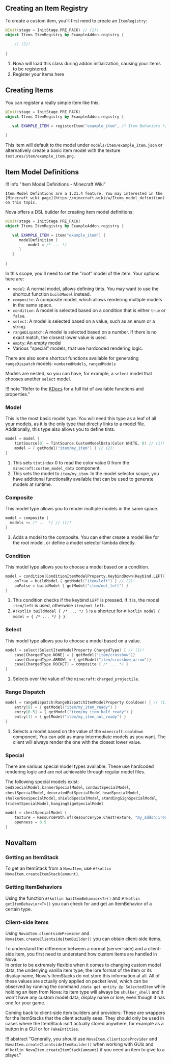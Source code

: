 ## Creating an Item Registry

To create a custom item, you'll first need to create an `ItemRegistry`:
```kotlin
@Init(stage = InitStage.PRE_PACK) // (1)! 
object Items ItemRegistry by ExampleAddon.registry {
    
    // (2)!
    
}
```

1. Nova will load this class during addon initialization, causing your items to be registered.
2. Register your items here

## Creating Items

You can register a really simple item like this:

```kotlin
@Init(stage = InitStage.PRE_PACK)
object Items ItemRegistry by ExampleAddon.registry {

   val EXAMPLE_ITEM = registerItem("example_item", /* Item Behaviors */)
   
}
```

This item will default to the model under `models/item/example_item.json` or alternatively create a basic item model
with the texture `textures/item/example_item.png`.

## Item Model Definitions

!!! info "Item Model Definitions - Minecraft Wiki"
    
    Item Model Defintions are a 1.21.4 feature. You may interested in the
    [Minecraft wiki page](https://minecraft.wiki/w/Items_model_definition) on this topic.

Nova offers a DSL builder for creating item model definitions:

```kotlin
@Init(stage = InitStage.PRE_PACK)
object Items ItemRegistry by ExampleAddon.registry {

   val EXAMPLE_ITEM = item("example_item") {
      modelDefinition {
          model = /* ... */
      }
   }
   
}
```

In this scope, you'll need to set the "root" model of the item.
Your options here are:

- `model`: A normal model, allows defining tints. You may want to use the shortcut function `buildModel` instead.
- `composite`: A composite model, which allows rendering multiple models in the same space.
- `condition`: A model is selected based on a condition that is either `true` or `false`.
- `select`: A model is selected based on a value, such as an enum or a string.
- `rangeDispatch`: A model is selected based on a number. If there is no exact match, the closest lower value is used.
- `empty`: An empty model
- Various "special" models, that use hardcoded rendering logic.

There are also some shortcut functions available for generating `rangeDispatch` models: `numberedModels`, `rangedModels`

Models are nested, so you can have, for example, a `select` model that chooses another `select` model.

!!! note "Refer to the [KDocs](TODO) for a full list of available functions and properties."

### Model

This is the most basic model type. You will need this type as a leaf of all your models, as it is the only
type that directly links to a model file. Additionally, this type also allows you to define tints.

```kotlin title="modelDefinition { }"
model = model {
    tintSource[0] = TintSource.CustomModelData(Color.WHITE, 0) // (1)!
    model = { getModel("item/my_item") } // (2)!
}
```

1. This sets `tintindex` 0 to read the color value 0 from the `minecraft:custom_model_data` component.
2. This sets the model to `item/my_item`. In the model selector scope, you have additional functionality available
   that can be used to generate models at runtime.

### Composite

This model type allows you to render multiple models in the same space.

```kotlin title="modelDefinition { }"
model = composite {
  models += /* ... */ // (1)!
}
```

1. Adds a model to the composite. You can either create a model like for the root model, or define a model selector
   lambda directly.

### Condition

This model type allows you to choose a model based on a condition.

```kotlin title="modelDefinition { }"
model = condition(ConditionItemModelProperty.KeybindDown(Keybind.LEFT)) { // (1)!
    onTrue = buildModel { getModel("item/left") } // (2)!
    onFalse = buildModel { getModel("item/not_left") }
}
```

1. This condition checks if the keybind `LEFT` is pressed. If it is, the model `item/left` is used, otherwise `item/not_left`.
2. `#!kotlin buildModel { /* ... */ }` is a shortcut for `#!kotlin model { model = { /* ... */ } }`.

### Select

This model type allows you to choose a model based on a value.

```kotlin title="modelDefinition { }"
model = select(SelectItemModelProperty.ChargedType) { // (1)!
    case[ChargedType.NONE] = { getModel("item/crossbow")}
    case[ChargedType.ARROW] = { getModel("item/crossbow_arrow")}
    case[ChargedType.ROCKET] = composite { /* ... */ }
}
```

1. Selects over the value of the `minecraft:charged_projectile`.

### Range Dispatch

```kotlin title="modelDefinition { }"
model = rangeDispatch(RangeDispatchItemModelProperty.Cooldown) { // (1)!
    entry[0] = { getModel("item/my_item_ready") }
    entry[0.5] = { getModel("item/my_item_half_ready") }
    entry[1] = { getModel("item/my_item_not_ready") }
}
```

1. Selects a model based on the value of the `minecraft:cooldown` component. You can add as many
   intermediate models as you want. The client will always render the one with the closest lower value.

### Special

There are various special model types available. These use hardcoded rendering logic and are not achievable through
regular model files.

The following special models exist:  
`bedSpecialModel`, `bannerSpecialModel`, `conduitSpecialModel`, `chestSpecialModel`, `decoratedPotSpecialModel`
`headSpecialModel`, `shulkerBoxSpecialModel`, `shieldSpecialModel`, `standingSignSpecialModel`, `tridentSpecialModel`,
`hangingSignSpecialModel`

```kotlin title="modelDefinition { }"
model = chestSpecialModel {
    texture = ResourcePath.of(ResourceType.ChestTexture, "my_addon:iron_chest")
    openness = 0.5
}
```

## NovaItem

### Getting an ItemStack
To get an ItemStack from a `NovaItem`, use `#!kotlin NovaItem.createItemStack(amount)`.

### Getting ItemBehaviors
Using the function `#!kotlin hasItemBehavior<T>()` and `#!kotlin getItemBehavior<T>()` you can check for and get an ItemBehavior of
a certain type.

### Client-side items

Using `NovaItem.clientsideProvider` and `NovaItem.createClientsideItemBuilder()` you can obtain client-side items.

To understand the difference between a normal (server-side) and a client-side item, you first need to understand how custom
items are handled in Nova.  
In order to be extremely flexible when it comes to changing custom model data, the underlying vanilla item type, the lore
format of the item or its display name, Nova's ItemStacks do not store this information at all.
All of these values are actually only applied on packet level, which can be observed by running the command
`/data get entity @p SelectedItem` while holding an item from Nova: its item type will always be `shulker_shell` and it
won't have any custom model data, display name or lore, even though it has one for your game.

Coming back to client-side item builders and providers: These are wrappers for the ItemStacks that the client actually sees.
They should only be used in cases where the ItemStack isn't actually stored anywhere, for example as a button in a GUI
or for `FakeEntities`.

!!! abstract "Generally, you should use `NovaItem.clientsideProvider` and `NovaItem.createClientsideItemBuilder()` when working with GUIs and `#!kotlin NovaItem.createItemStack(amount)` if you need an item to give to a player."